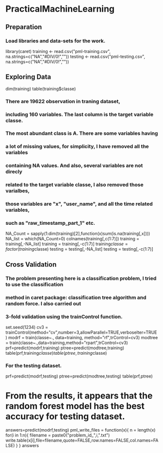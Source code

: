 # PracticalMachineLearning
## Preparation
### Load libraries and data-sets for the work.
library(caret)
training <- read.csv("pml-training.csv", na.strings=c("NA","#DIV/0!",""))
testing <- read.csv("pml-testing.csv", na.strings=c("NA","#DIV/0!",""))
## Exploring Data
dim(training)
table(training$classe)
### There are 19622 observation in traning dataset, 
### including 160 variables. The last column is the target variable classe.
### The most abundant class is A. There are some variables having 
### a lot of missing values, for simplicity, I have removed all the variables 
### containing NA values. And also, several variables are not direcly 
### related to the target variable classe, I also removed those varialbes, 
### those variables are "x", "user_name", and all the time related variables, 
### such as "raw_timestamp_part_1" etc.
NA_Count = sapply(1:dim(training)[2],function(x)sum(is.na(training[,x])))
NA_list = which(NA_Count>0)
colnames(training[,c(1:7)])
training = training[,-NA_list]
training = training[,-c(1:7)]
training$classe = factor(training$classe)
testing = testing[,-NA_list]
testing = testing[,-c(1:7)]
## Cross Validation
### The problem presenting here is a classification problem, I tried to use the classification 
### method in caret package: classification tree algorithm and random force. I also carried out 
### 3-fold validation using the trainControl function.
set.seed(1234)
cv3 = trainControl(method="cv",number=3,allowParallel=TRUE,verboseIter=TRUE)
modrf = train(classe~., data=training, method="rf",trControl=cv3)
modtree = train(classe~.,data=training,method="rpart",trControl=cv3)
prf=predict(modrf,training)
ptree=predict(modtree,training)
table(prf,training$classe)
table(ptree,training$classe)
### For the testing dataset.
prf=predict(modrf,testing)
ptree=predict(modtree,testing)
table(prf,ptree)
# From the results, it appears that the random forest model has the best accuracy for testing dataset.
answers=predict(modrf,testing)
pml_write_files = function(x){
  n = length(x)
  for(i in 1:n){
    filename = paste0("problem_id_",i,".txt")
    write.table(x[i],file=filename,quote=FALSE,row.names=FALSE,col.names=FALSE)
  }
}
answers

